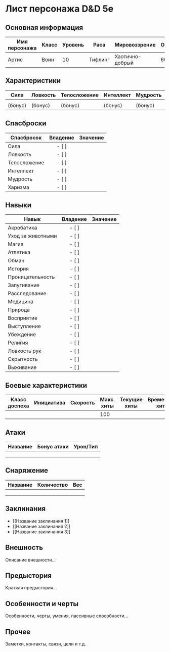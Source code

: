# Лист персонажа D&D 5e

## Основная информация
| Имя персонажа | Класс         | Уровень | Раса      | Мировоззрение         | Опыт | Имя игрока | Предыстория |
|---------------|---------------|---------|-----------|-----------------------|------|------------|-------------|
|Артис|Воин|10|Тифлинг|Хаотично-добрый|600|Артем|Вор|

## Характеристики
| Сила | Ловкость | Телосложение | Интеллект | Мудрость | Харизма |
|------|----------|--------------|-----------|----------|---------|
|      |          |              |           |          |         |
| (бонус) | (бонус) | (бонус) | (бонус) | (бонус) | (бонус) |

## Спасброски
| Спасбросок   | Владение | Значение |
|--------------|:--------:|----------|
| Сила         |         - [ ]  |          |
| Ловкость     |  - [ ]   |          |
| Телосложение |  - [ ]   |          |
| Интеллект    |  - [ ]   |          |
| Мудрость     |  - [ ]   |          |
| Харизма      |  - [ ]   |          |

## Навыки
| Навык              | Владение | Значение |
|--------------------|:--------:|----------|
| Акробатика         | - [ ]    |          |
| Уход за животными  | - [ ]    |          |
| Магия              | - [ ]    |          |
| Атлетика           | - [ ]    |          |
| Обман              | - [ ]    |          |
| История            | - [ ]    |          |
| Проницательность   | - [ ]    |          |
| Запугивание        | - [ ]    |          |
| Расследование      | - [ ]    |          |
| Медицина           | - [ ]    |          |
| Природа            | - [ ]    |          |
| Восприятие         | - [ ]    |          |
| Выступление        | - [ ]    |          |
| Убеждение          | - [ ]    |          |
| Религия            | - [ ]    |          |
| Ловкость рук       | - [ ]    |          |
| Скрытность         | - [ ]    |          |
| Выживание          | - [ ]    |          |

## Боевые характеристики
| Класс доспеха | Инициатива | Скорость | Макс. хиты | Текущие хиты | Временные хиты | Кости хитов |
|---------------|------------|----------|------------|--------------|----------------|-------------|
|               |            |          | 100        |              |                |             |

## Атаки
| Название | Бонус атаки | Урон/Тип |
|----------|-------------|----------|
|          |             |          |
|          |             |          |
|          |             |          |

## Снаряжение
| Название | Количество | Вес |
|----------|------------|-----|
|          |            |     |
|          |            |     |
|          |            |     |

## Заклинания
- [[Название заклинания 1]]
- [[Название заклинания 2]]
- [[Название заклинания 3]]

## Внешность
Описание внешности...

## Предыстория
Краткая предыстория...

## Особенности и черты
Особенности, черты, умения, пассивные способности...

## Прочее
Заметки, контакты, связи, цели и т.д.